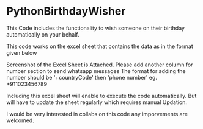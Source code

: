 # PythonBirthdayWisher
This Code includes the functionality to wish someone on their birthday automatically on your behalf.

This code works on the excel sheet that contains the data as in the format given below

Screenshot of the Excel Sheet is Attached. Please add another column for number section to send whatsapp messages 
The format for adding the number should be '+countryCode' then 'phone number' eg. +911023456789

Including this excel sheet will enable to execute the code automatically.
But will have to update the sheet regularly which requires manual Updation.

I would be very interested in collabs on this code any imporvements are welcomed.
